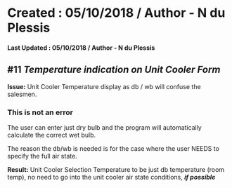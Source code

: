 # Created : 05/10/2018 / Author - N du Plessis
#### Last Updated : 05/10/2018 / Author - N du Plessis

##  #11 **_Temperature indication on Unit Cooler Form_**

**Issue:** Unit Cooler Temperature display as db / wb will confuse the salesmen.

### This is not an error

The user can enter just dry bulb and the program will automatically calculate the correct wet bulb.

The reason the db/wb is needed is for the case where the user NEEDS to specify the full air state.



 **Result:** Unit Cooler Selection Temperature to be just db temperature (room temp), no need to go into 
 the unit cooler air state conditions, **_if possible_**
